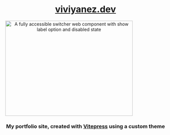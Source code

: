 <div align="center">

  # [viviyanez.dev](https://www.viviyanez.dev/)

<div style="display: flex;">
<img src='/assets/viviyanezdev.png' width=400 height=300 alt='A fully accessible switcher web component with show label option and disabled state'/>
</div>

### My portfolio site, created with [Vitepress](https://vitepress.dev/) using a custom theme

  
</div>
